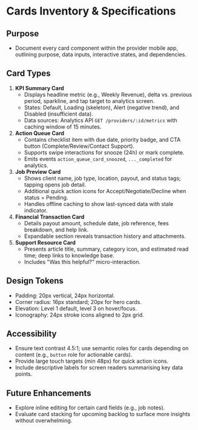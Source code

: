 # Cards Inventory & Specifications

## Purpose
- Document every card component within the provider mobile app, outlining purpose, data inputs, interactive states, and dependencies.

## Card Types
1. **KPI Summary Card**
   - Displays headline metric (e.g., Weekly Revenue), delta vs. previous period, sparkline, and tap target to analytics screen.
   - States: Default, Loading (skeleton), Alert (negative trend), and Disabled (insufficient data).
   - Data sources: Analytics API `GET /providers/:id/metrics` with caching window of 15 minutes.
2. **Action Queue Card**
   - Contains checklist item with due date, priority badge, and CTA button (Complete/Review/Contact Support).
   - Supports swipe interactions for snooze (24h) or mark complete.
   - Emits events `action_queue_card_snoozed`, `..._completed` for analytics.
3. **Job Preview Card**
   - Shows client name, job type, location, payout, and status tags; tapping opens job detail.
   - Additional quick action icons for Accept/Negotiate/Decline when status = Pending.
   - Handles offline caching to show last-synced data with stale indicator.
4. **Financial Transaction Card**
   - Details payout amount, schedule date, job reference, fees breakdown, and help link.
   - Expandable section reveals transaction history and attachments.
5. **Support Resource Card**
   - Presents article title, summary, category icon, and estimated read time; deep links to knowledge base.
   - Includes "Was this helpful?" micro-interaction.

## Design Tokens
- Padding: 20px vertical, 24px horizontal.
- Corner radius: 16px standard; 20px for hero cards.
- Elevation: Level 1 default, level 3 on hover/focus.
- Iconography: 24px stroke icons aligned to 2px grid.

## Accessibility
- Ensure text contrast 4.5:1; use semantic roles for cards depending on content (e.g., `button` role for actionable cards).
- Provide large touch targets (min 48px) for quick action icons.
- Include descriptive labels for screen readers summarising key data points.

## Future Enhancements
- Explore inline editing for certain card fields (e.g., job notes).
- Evaluate card stacking for upcoming backlog to surface more insights without overwhelming.
